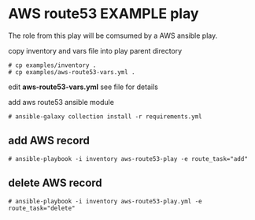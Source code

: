  
# AWS route53 EXAMPLE play

The role from this play will be comsumed by a AWS ansible play.  

copy inventory and vars file into play parent directory

```
# cp examples/inventory .
# cp examples/aws-route53-vars.yml .
```

edit **aws-route53-vars.yml** see file for details

add aws route53 ansible module
```
# ansible-galaxy collection install -r requirements.yml
```

## add AWS record
```
# ansible-playbook -i inventory aws-route53-play -e route_task="add" 
```

## delete AWS record
```
# ansible-playbook -i inventory aws-route53-play.yml -e route_task="delete" 
```
